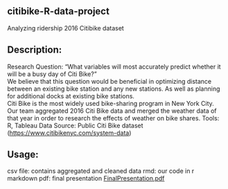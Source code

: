 
## citibike-R-data-project
Analyzing ridership 2016 Citibike dataset
## Description: 
Research Question:  “What variables will most accurately predict whether it will be a busy day of Citi Bike?”  
We believe that this question would be beneficial in optimizing distance between an existing bike station and any new stations. As well as planning for additional docks at existing bike stations.   
Citi Bike is the most widely used bike-sharing program in New York City. Our team aggregated 2016 Citi Bike data and merged the weather data of that year in order to research the effects of weather on bike shares. 
Tools: R, Tableau
Data Source: Public Citi Bike dataset (https://www.citibikenyc.com/system-data)
## Usage: 
csv file: contains aggregated and cleaned data
rmd: our code in r markdown 
pdf: final presentation
[FinalPresentation.pdf](https://github.com/lzeng18/citibike-R-data-project/files/1887122/FinalPresentation.pdf)

